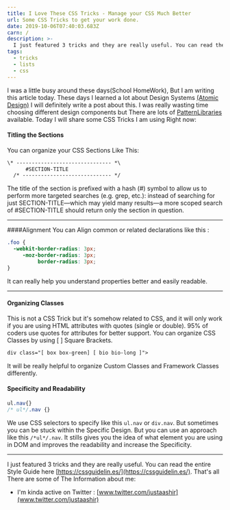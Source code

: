 ```yaml
---
title: I Love These CSS Tricks - Manage your CSS Much Better
url: Some CSS Tricks to get your work done.
date: 2019-10-06T07:40:03.683Z
carn: /
description: >-
  I just featured 3 tricks and they are really useful. You can read the entire Style Guide here
tags:
  - tricks
  - lists
  - css
---
```

I was a little busy around these days(School HomeWork), But I am writing this article today. These days I learned a lot about Design Systems [(Atomic Design)](https://bradfrost.com/blog/post/atomic-web-design/) I will definitely write a post about this. I was really wasting time choosing different design components but There are lots of [PatternLibraries](https://www.styleguides.io) available. Today I will share some CSS Tricks I am using Right now:
#### Titling the Sections
You can organize your CSS Sections Like This:

```html
\* ------------------------------- *\
      #SECTION-TITLE
  /* ----------------------------- */
```
The title of the section is prefixed with a hash (#) symbol to allow us to perform more targeted searches (e.g. grep, etc.): instead of searching for just SECTION-TITLE—which may yield many results—a more scoped search of #SECTION-TITLE should return only the section in question.

----
####Alignment
You can Align common or related declarations like this :

```css
.foo {
  -webkit-border-radius: 3px;
     -moz-border-radius: 3px;
          border-radius: 3px;
}
```
It can really help you understand properties better and easily readable.

----
#### Organizing Classes
This is not a CSS Trick but it's somehow related to CSS, and it will only work if you are using HTML attributes with quotes (single or double). 95% of coders use quotes for attributes for better support. You can organize CSS Classes by using [ ] Square Brackets.

```html
div class="[ box box-green] [ bio bio-long ]">
```

It will be really helpful to organize Custom Classes and Framework Classes differently.

#### Specificity and Readability
```css
ul.nav{}
/* ul*/.nav {}
```
We use CSS selectors to specify like this `ul.nav` or `div.nav`. But sometimes you can be stuck within the Specific Design. But you can use an approach like this `/*ul*/.nav`. It stills gives you the idea of what element you are using in DOM and improves the readability and increase the Specificity.

---
I just featured 3 tricks and they are really useful. You can read the entire Style Guide here [https://cssguidelin.es/](https://cssguidelin.es/). That's all There are some of The Information about me:
 - I'm kinda active on Twitter : [www.twitter.com/justaashir](www.twitter.com/justaashir)
